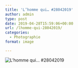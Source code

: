 ```yaml
---
title: 'L’homme qui… #28042019'
author: admin
type: post
date: 2019-04-28T15:59:06+00:00
url: /lhomme-qui-28042019/
categories:
  - Photographie
format: image

---
```

![L’homme qui… #28042019](./dsc2973.jpg)